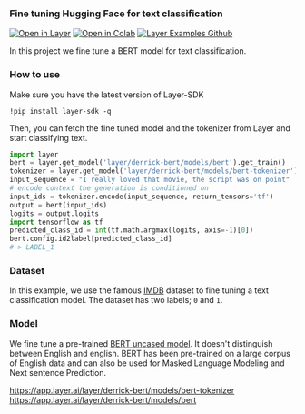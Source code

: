 ### Fine tuning Hugging Face for text classification
[![Open in Layer](https://app.layer.ai/assets/badge.svg)](https://app.layer.ai/layer/derrick-bert)
[![Open in Colab](https://colab.research.google.com/assets/colab-badge.svg)](https://colab.research.google.com/github/layerai/examples/blob/main/text-classification/text-classification-fine-tuning-hf.ipynb)
[![Layer Examples Github](https://badgen.net/badge/icon/github?icon=github&label)](https://github.com/layerai/examples/tree/main/text-classification)

In this project we fine tune a BERT model for text classification.

### How to use
Make sure you have the latest version of Layer-SDK

``` !pip install layer-sdk -q ``` 

Then, you can fetch the fine tuned model and the tokenizer from Layer and start classifying text.

```python
import layer
bert = layer.get_model('layer/derrick-bert/models/bert').get_train()
tokenizer = layer.get_model('layer/derrick-bert/models/bert-tokenizer').get_train()
input_sequence = "I really loved that movie, the script was on point"
# encode context the generation is conditioned on
input_ids = tokenizer.encode(input_sequence, return_tensors='tf')
output = bert(input_ids)
logits = output.logits
import tensorflow as tf
predicted_class_id = int(tf.math.argmax(logits, axis=-1)[0])
bert.config.id2label[predicted_class_id]
# > LABEL_1
```
### Dataset 
In this example, we use the famous [IMDB](derrick/HF-text-classification-fine-tuning) dataset to fine tuning a text classification model. 
The dataset has two labels; `0` and `1`. 
### Model 
We fine tune a pre-trained [BERT uncased model](https://huggingface.co/bert-base-uncased). It doesn't distinguish between English and 
english. BERT has been pre-trained on a large corpus of English data and can also be used for 
Masked Language Modeling and Next sentence Prediction. 

https://app.layer.ai/layer/derrick-bert/models/bert-tokenizer  
https://app.layer.ai/layer/derrick-bert/models/bert  
